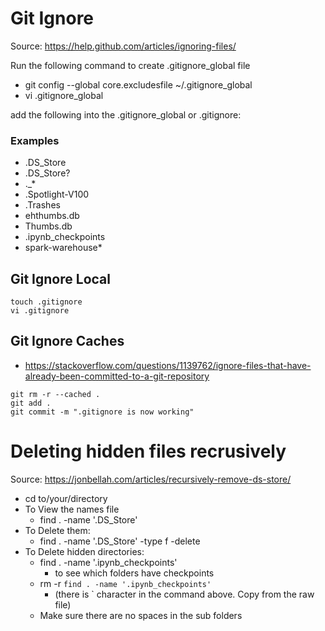 
# Git Ignore
Source: https://help.github.com/articles/ignoring-files/

Run the following command to create .gitignore_global file 

- git config --global core.excludesfile ~/.gitignore_global
- vi .gitignore_global

add the following into the .gitignore_global or .gitignore: 

### Examples 
- .DS_Store
- .DS_Store?
- ._*
- .Spotlight-V100
- .Trashes
- ehthumbs.db
- Thumbs.db
- .ipynb_checkpoints 
- spark-warehouse*

## Git Ignore Local 
```
touch .gitignore
vi .gitignore
```

## Git Ignore Caches 
- https://stackoverflow.com/questions/1139762/ignore-files-that-have-already-been-committed-to-a-git-repository

```
git rm -r --cached .
git add .
git commit -m ".gitignore is now working"
```

# Deleting hidden files recrusively
Source: https://jonbellah.com/articles/recursively-remove-ds-store/

- cd to/your/directory
- To View the names file 
	- find . -name '.DS_Store' 
- To Delete them: 
	- find . -name '.DS_Store' -type f -delete
- To Delete hidden directories: 
	- find . -name '.ipynb_checkpoints'
		- to see which folders have checkpoints
	- rm -r `find . -name '.ipynb_checkpoints'`
		- (there is ` character in the command above. Copy from the raw file)
	- Make sure there are no spaces in the sub folders 



